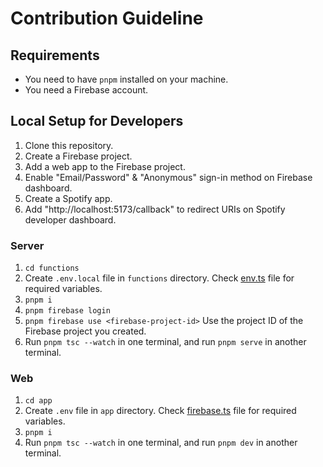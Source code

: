 # Contribution Guideline

## Requirements

- You need to have `pnpm` installed on your machine.
- You need a Firebase account.

## Local Setup for Developers

1. Clone this repository.
1. Create a Firebase project.
1. Add a web app to the Firebase project.
1. Enable "Email/Password" & "Anonymous" sign-in method on Firebase dashboard.
1. Create a Spotify app.
1. Add "http://localhost:5173/callback" to redirect URIs on Spotify developer dashboard.

### Server

1. `cd functions`
1. Create `.env.local` file in `functions` directory. Check [env.ts](./functions/src/env.ts) file for required variables.
1. `pnpm i`
1. `pnpm firebase login`
1. `pnpm firebase use <firebase-project-id>` Use the project ID of the Firebase project you created.
1. Run `pnpm tsc --watch` in one terminal, and run `pnpm serve` in another terminal.

### Web

1. `cd app`
1. Create `.env` file in `app` directory. Check [firebase.ts](./app/src/firebase.ts) file for required variables.
1. `pnpm i`
1. Run `pnpm tsc --watch` in one terminal, and run `pnpm dev` in another terminal.
